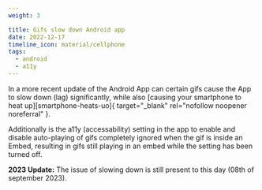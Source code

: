 ```yaml
---
weight: 3

title: Gifs slow down Android app
date: 2022-12-17
timeline_icon: material/cellphone
tags:
  - android
  - a11y
---
```


In a more recent update of the Android App can certain gifs cause the App to slow down (lag) significantly, while also [causing your smartphone to heat up][smartphone-heats-uo]{ target="_blank" rel="nofollow noopener noreferral" }.

Additionally is the a11y (accessability) setting in the app to enable and disable auto-playing of gifs completely ignored when the gif is inside an Embed, resulting in gifs still playing in an embed while the setting has been turned off.

**2023 Update:** The issue of slowing down is still present to this day (08th of september 2023).

[smartphone-heats-up]: https://twitter.com/TrueAndre_601/status/1603794219713560576
